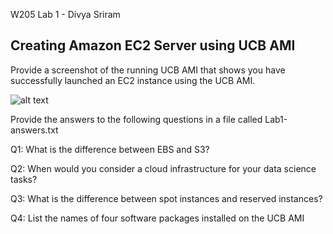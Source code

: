 
W205 Lab 1 - Divya Sriram

Creating Amazon EC2 Server using UCB AMI
-------------------------

Provide a screenshot of the running UCB AMI that shows you have successfully launched an EC2 instance using the UCB AMI.

![alt text](imagename.png "launching UCB AMI")

Provide the answers to the following questions in a file called Lab1-answers.txt

Q1: What is the difference between EBS and S3?

Q2: When would you consider a cloud infrastructure for your data science tasks?

Q3: What is the difference between spot instances and reserved instances?

Q4: List the names of four software packages installed on the UCB AMI


```python

```
